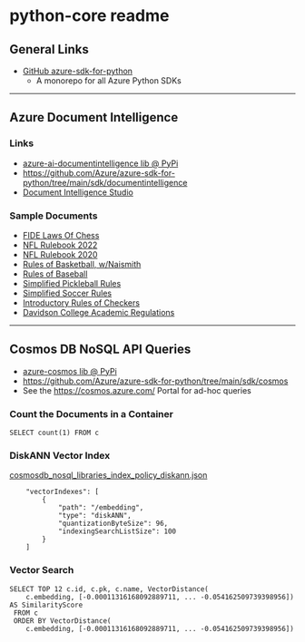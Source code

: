 # python-core readme

## General Links

- [GitHub azure-sdk-for-python](https://github.com/Azure/azure-sdk-for-python)
  - A monorepo for all Azure Python SDKs

---

## Azure Document Intelligence

### Links

- [azure-ai-documentintelligence lib @ PyPi](https://pypi.org/project/azure-ai-documentintelligence/)
- https://github.com/Azure/azure-sdk-for-python/tree/main/sdk/documentintelligence
- [Document Intelligence Studio](https://documentintelligence.ai.azure.com/studio/document )

### Sample Documents

- [FIDE Laws Of Chess](https://www.fide.com/FIDE/handbook/LawsOfChess.pdf)
- [NFL Rulebook 2022](https://operations.nfl.com/media/5kvgzyss/2022-nfl-rulebook-final.pdf)
- [NFL Rulebook 2020](https://operations.nfl.com/media/4693/2020-nfl-rulebook.pdf)
- [Rules of Basketball, w/Naismith](http://fs.ncaa.org/Docs/stats/m_basketball_RB/2017/Rules.pdf)
- [Rules of Baseball](https://img.mlbstatic.com/mlb-images/image/upload/mlb/atcjzj9j7wrgvsm8wnjq.pdf)
- [Simplified Pickleball Rules](https://www.wittbirn.k12.wi.us/faculty/tbacon/Studyguides/Pickleball.pdf)
- [Simplified Soccer Rules](https://cdn1.sportngin.com/attachments/document/bb8a-2479018/FOSC_Laws_of_the_Game__simplified_.pdf)
- [Introductory Rules of Checkers](https://www.hasbro.com/common/instruct/Checkers.PDF)
- [Davidson College Academic Regulations](https://www.davidson.edu/media/12179/download)


---

## Cosmos DB NoSQL API Queries

- [azure-cosmos lib @ PyPi](https://pypi.org/project/azure-cosmos/)
- https://github.com/Azure/azure-sdk-for-python/tree/main/sdk/cosmos
- See the https://cosmos.azure.com/ Portal for ad-hoc queries

### Count the Documents in a Container

```
SELECT count(1) FROM c
```

### DiskANN Vector Index

[cosmosdb_nosql_libraries_index_policy_diskann.json](python-core/cosmos/cosmosdb_nosql_libraries_index_policy_diskann.json)

```
    "vectorIndexes": [
        {
            "path": "/embedding",
            "type": "diskANN",
            "quantizationByteSize": 96,
            "indexingSearchListSize": 100
        }
    ]
```

### Vector Search

```
SELECT TOP 12 c.id, c.pk, c.name, VectorDistance(
    c.embedding, [-0.00011316168092889711, ... -0.054162509739398956]) AS SimilarityScore
 FROM c
 ORDER BY VectorDistance(
    c.embedding, [-0.00011316168092889711, ... -0.054162509739398956])
```